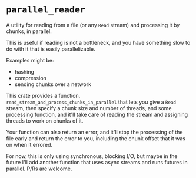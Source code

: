 `parallel_reader`
=================

A utility for reading from a file (or any `Read` stream) and processing it by chunks, in parallel.

This is useful if reading is not a bottleneck, and you have something slow to do with it that is
easily parallelizable.

Examples might be:
* hashing
* compression
* sending chunks over a network

This crate provides a function, `read_stream_and_process_chunks_in_parallel` that lets you give a
`Read` stream, then specify a chunk size and number of threads, and some processing function, and
it'll take care of reading the stream and assigning threads to work on chunks of it.

Your function can also return an error, and it'll stop the processing of the file early and return
the error to you, including the chunk offset that it was on when it errored.

For now, this is only using synchronous, blocking I/O, but maybe in the future I'll add another
function that uses async streams and runs futures in parallel. P/Rs are welcome.
